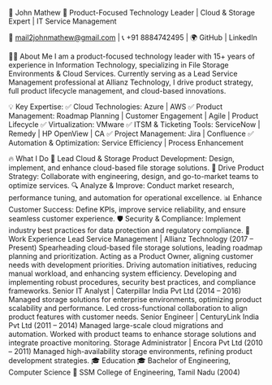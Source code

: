 
🚀 John Mathew
🔹 Product-Focused Technology Leader | Cloud & Storage Expert | IT Service Management

📧 mail2johnmathew@gmail.com | 📞 +91 8884742495 | 🌍 GitHub | LinkedIn

👨‍💻 About Me
I am a product-focused technology leader with 15+ years of experience in Information Technology, specializing in File Storage Environments & Cloud Services. Currently serving as a Lead Service Management professional at Allianz Technology, I drive product strategy, full product lifecycle management, and cloud-based innovations.

💡 Key Expertise:
✅ Cloud Technologies: Azure | AWS
✅ Product Management: Roadmap Planning | Customer Engagement | Agile | Product Lifecycle
✅ Virtualization: VMware
✅ ITSM & Ticketing Tools: ServiceNow | Remedy | HP OpenView | CA
✅ Project Management: Jira | Confluence
✅ Automation & Optimization: Service Efficiency | Process Enhancement

🔥 What I Do
🚀 Lead Cloud & Storage Product Development: Design, implement, and enhance cloud-based file storage solutions.
🎯 Drive Product Strategy: Collaborate with engineering, design, and go-to-market teams to optimize services.
🔍 Analyze & Improve: Conduct market research, performance tuning, and automation for operational excellence.
📊 Enhance Customer Success: Define KPIs, improve service reliability, and ensure seamless customer experience.
🛡️ Security & Compliance: Implement industry best practices for data protection and regulatory compliance.
💼 Work Experience
Lead Service Management | Allianz Technology (2017 – Present)
Spearheading cloud-based file storage solutions, leading roadmap planning and prioritization.
Acting as a Product Owner, aligning customer needs with development priorities.
Driving automation initiatives, reducing manual workload, and enhancing system efficiency.
Developing and implementing robust procedures, security best practices, and compliance frameworks.
Senior IT Analyst | Caterpillar India Pvt Ltd (2014 – 2016)
Managed storage solutions for enterprise environments, optimizing product scalability and performance.
Led cross-functional collaboration to align product features with customer needs.
Senior Engineer | CenturyLink India Pvt Ltd (2011 – 2014)
Managed large-scale cloud migrations and automation.
Worked with product teams to enhance storage solutions and integrate proactive monitoring.
Storage Administrator | Encora Pvt Ltd (2010 – 2011)
Managed high-availability storage environments, refining product development strategies.
🎓 Education
🎓 Bachelor of Engineering, Computer Science
📍 SSM College of Engineering, Tamil Nadu (2004)
